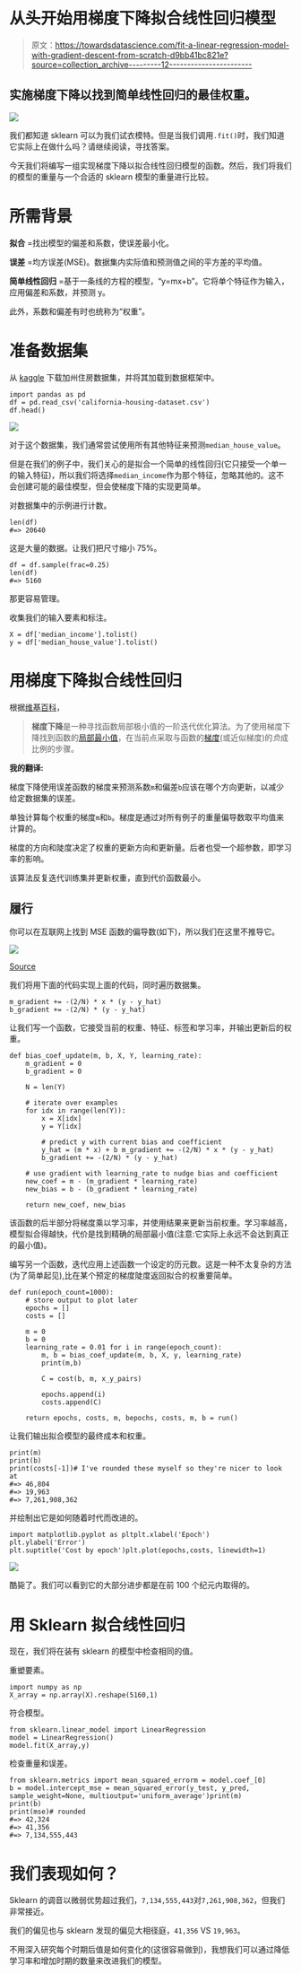 # 从头开始用梯度下降拟合线性回归模型

> 原文：<https://towardsdatascience.com/fit-a-linear-regression-model-with-gradient-descent-from-scratch-d9bb41bc821e?source=collection_archive---------12----------------------->

## 实施梯度下降以找到简单线性回归的最佳权重。

![](img/22da73274bb298713b1f9d37fde5fb4f.png)

我们都知道 sklearn 可以为我们试衣模特。但是当我们调用`.fit()`时，我们知道它实际上在做什么吗？请继续阅读，寻找答案。

今天我们将编写一组实现梯度下降以拟合线性回归模型的函数。然后，我们将我们的模型的重量与一个合适的 sklearn 模型的重量进行比较。

# **所需背景**

**拟合** =找出模型的偏差和系数，使误差最小化。

**误差** =均方误差(MSE)。数据集内实际值和预测值之间的平方差的平均值。

**简单线性回归** =基于一条线的方程的模型，“y=mx+b”。它将单个特征作为输入，应用偏差和系数，并预测 y。

此外，系数和偏差有时也统称为“权重”。

# 准备数据集

从 [kaggle](https://www.kaggle.com/camnugent/california-housing-prices) 下载加州住房数据集，并将其加载到数据框架中。

```
import pandas as pd
df = pd.read_csv('california-housing-dataset.csv')
df.head()
```

![](img/2892fc9228d1fcd1f2eace58b16f2ab8.png)

对于这个数据集，我们通常尝试使用所有其他特征来预测`median_house_value`。

但是在我们的例子中，我们关心的是拟合一个简单的线性回归(它只接受一个单一的输入特征)，所以我们将选择`median_income`作为那个特征，忽略其他的。这不会创建可能的最佳模型，但会使梯度下降的实现更简单。

对数据集中的示例进行计数。

```
len(df)
#=> 20640
```

这是大量的数据。让我们把尺寸缩小 75%。

```
df = df.sample(frac=0.25)
len(df)
#=> 5160
```

那更容易管理。

收集我们的输入要素和标注。

```
X = df['median_income'].tolist()
y = df['median_house_value'].tolist()
```

# 用梯度下降拟合线性回归

根据[维基百科](https://en.wikipedia.org/wiki/Gradient_descent)，

> **梯度下降**是一种寻找函数局部极小值的一阶迭代优化算法。为了使用梯度下降找到函数的[局部最小值](https://en.wikipedia.org/wiki/Local_minimum)，在当前点采取与函数的[梯度](https://en.wikipedia.org/wiki/Gradient)(或近似梯度)的*负*成比例的步骤。

**我的翻译:**

梯度下降使用误差函数的梯度来预测系数`m`和偏差`b`应该在哪个方向更新，以减少给定数据集的误差。

单独计算每个权重的梯度`m`和`b`。梯度是通过对所有例子的重量偏导数取平均值来计算的。

梯度的方向和陡度决定了权重的更新方向和更新量。后者也受一个超参数，即学习率的影响。

该算法反复迭代训练集并更新权重，直到代价函数最小。

## 履行

你可以在互联网上找到 MSE 函数的偏导数(如下)，所以我们在这里不推导它。

![](img/d3f4b2d99fc0c4be66a05f2a2070368f.png)

[Source](https://ml-cheatsheet.readthedocs.io/en/latest/gradient_descent.html)

我们将用下面的代码实现上面的代码，同时遍历数据集。

```
m_gradient += -(2/N) * x * (y - y_hat)
b_gradient += -(2/N) * (y - y_hat)
```

让我们写一个函数，它接受当前的权重、特征、标签和学习率，并输出更新后的权重。

```
def bias_coef_update(m, b, X, Y, learning_rate):
    m_gradient = 0
    b_gradient = 0

    N = len(Y)

    # iterate over examples
    for idx in range(len(Y)):
        x = X[idx]
        y = Y[idx]

        # predict y with current bias and coefficient
        y_hat = (m * x) + b m_gradient += -(2/N) * x * (y - y_hat)
        b_gradient += -(2/N) * (y - y_hat)

    # use gradient with learning_rate to nudge bias and coefficient
    new_coef = m - (m_gradient * learning_rate)
    new_bias = b - (b_gradient * learning_rate)

    return new_coef, new_bias
```

该函数的后半部分将梯度乘以学习率，并使用结果来更新当前权重。学习率越高，模型拟合得越快，代价是找到精确的局部最小值(注意:它实际上永远不会达到真正的最小值)。

编写另一个函数，迭代应用上述函数一个设定的历元数。这是一种不太复杂的方法(为了简单起见),比在某个预定的梯度陡度返回拟合的权重要简单。

```
def run(epoch_count=1000):
    # store output to plot later
    epochs = []
    costs = []

    m = 0 
    b = 0 
    learning_rate = 0.01 for i in range(epoch_count):
        m, b = bias_coef_update(m, b, X, y, learning_rate)
        print(m,b)

        C = cost(b, m, x_y_pairs)

        epochs.append(i)
        costs.append(C)

    return epochs, costs, m, bepochs, costs, m, b = run()
```

让我们输出拟合模型的最终成本和权重。

```
print(m)
print(b)
print(costs[-1])# I've rounded these myself so they're nicer to look at
#=> 46,804
#=> 19,963
#=> 7,261,908,362
```

并绘制出它是如何随着时代而改进的。

```
import matplotlib.pyplot as pltplt.xlabel('Epoch')
plt.ylabel('Error')
plt.suptitle('Cost by epoch')plt.plot(epochs,costs, linewidth=1)
```

![](img/d2addffc3fa53e2baab554b228cd9902.png)

酷毙了。我们可以看到它的大部分进步都是在前 100 个纪元内取得的。

# 用 Sklearn 拟合线性回归

现在，我们将在装有 sklearn 的模型中检查相同的值。

重塑要素。

```
import numpy as np
X_array = np.array(X).reshape(5160,1)
```

符合模型。

```
from sklearn.linear_model import LinearRegression
model = LinearRegression()
model.fit(X_array,y)
```

检查重量和误差。

```
from sklearn.metrics import mean_squared_errorm = model.coef_[0]
b = model.intercept_mse = mean_squared_error(y_test, y_pred, sample_weight=None, multioutput='uniform_average')print(m)
print(b)
print(mse)# rounded
#=> 42,324
#=> 41,356
#=> 7,134,555,443
```

# 我们表现如何？

Sklearn 的调音以微弱优势超过我们，`7,134,555,443`对`7,261,908,362`，但我们非常接近。

我们的偏见也与 sklearn 发现的偏见大相径庭，`41,356` VS `19,963`。

不用深入研究每个时期后值是如何变化的(这很容易做到)，我想我们可以通过降低学习率和增加时期的数量来改进我们的模型。